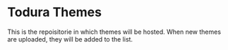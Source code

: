 # Todura Themes
This is the repoisitorie in which themes will be hosted. When new themes are uploaded, they will be added to the list.
